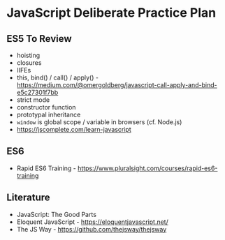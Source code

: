 # JavaScript Deliberate Practice Plan

## ES5 To Review
- hoisting
- closures
- IIFEs
- this, bind() / call() / apply() - https://medium.com/@omergoldberg/javascript-call-apply-and-bind-e5c27301f7bb
- strict mode
- constructor function
- prototypal inheritance
- `window` is global scope / variable in browsers (cf. Node.js)
- https://jscomplete.com/learn-javascript

## ES6
- Rapid ES6 Training - https://www.pluralsight.com/courses/rapid-es6-training

## Literature
- JavaScript: The Good Parts
- Eloquent JavaScript - https://eloquentjavascript.net/
- The JS Way - https://github.com/thejsway/thejsway

